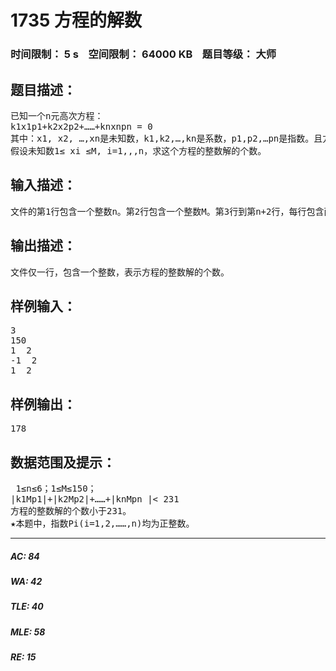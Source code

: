 # 1735 方程的解数   
### 时间限制： 5 s&nbsp;&nbsp;&nbsp;&nbsp;空间限制： 64000 KB&nbsp;&nbsp;&nbsp;&nbsp;题目等级： 大师  
## 题目描述：  

<pre>
已知一个n元高次方程：
k1x1p1+k2x2p2+……+knxnpn = 0
其中：x1, x2, …,xn是未知数，k1,k2,…,kn是系数，p1,p2,…pn是指数。且方程中的所有数均为整数。
假设未知数1≤ xi ≤M, i=1,,,n，求这个方程的整数解的个数。
</pre>
  
  
## 输入描述：  

<pre>
文件的第1行包含一个整数n。第2行包含一个整数M。第3行到第n+2行，每行包含两个整数，分别表示ki和pi。两个整数之间用一个空格隔开。第3行的数据对应i=1，第n+2行的数据对应i=n。
</pre>
  
  
## 输出描述：  

<pre>
文件仅一行，包含一个整数，表示方程的整数解的个数。
</pre>
  
  
## 样例输入：  

<pre>
3
150
1  2
-1  2
1  2
</pre>
  
  
## 样例输出：  

<pre>
178
</pre>
  
  
## 数据范围及提示：  

<pre>
 1≤n≤6；1≤M≤150；
|k1Mp1|+|k2Mp2|+……+|knMpn |< 231
方程的整数解的个数小于231。
★本题中，指数Pi(i=1,2,……,n)均为正整数。
</pre>
  
  
***  

##### AC: 84  
##### WA: 42  
##### TLE: 40  
##### MLE: 58  
##### RE: 15  
